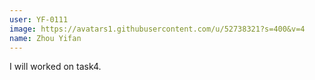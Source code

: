 ```yaml
---
user: YF-0111
image: https://avatars1.githubusercontent.com/u/52738321?s=400&v=4
name: Zhou Yifan
---
```

I will worked on task4.
